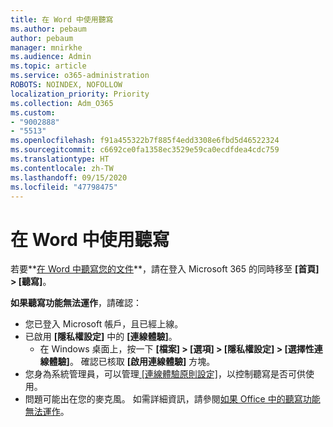 ```yaml
---
title: 在 Word 中使用聽寫
ms.author: pebaum
author: pebaum
manager: mnirkhe
ms.audience: Admin
ms.topic: article
ms.service: o365-administration
ROBOTS: NOINDEX, NOFOLLOW
localization_priority: Priority
ms.collection: Adm_O365
ms.custom:
- "9002888"
- "5513"
ms.openlocfilehash: f91a455322b7f885f4edd3308e6fbd5d46522324
ms.sourcegitcommit: c6692ce0fa1358ec3529e59ca0ecdfdea4cdc759
ms.translationtype: HT
ms.contentlocale: zh-TW
ms.lasthandoff: 09/15/2020
ms.locfileid: "47798475"
---
```

# <a name="use-dictation-in-word"></a>在 Word 中使用聽寫

若要**[在 Word 中聽寫您的文件](https://support.office.com/article/dictate-your-documents-in-word-3876e05f-3fcc-418f-b8ab-db7ce0d11d3c)**，請在登入 Microsoft 365 的同時移至 **[首頁] > [聽寫]**。

**如果聽寫功能無法運作**，請確認：

- 您已登入 Microsoft 帳戶，且已經上線。
- 已啟用 **[隱私權設定]** 中的 **[連線體驗]**。 
    - 在 Windows 桌面上，按一下 **[檔案] > [選項] > [隱私權設定] > [選擇性連線體驗]**。 確認已核取 **[啟用連線體驗]** 方塊。
- 您身為系統管理員，可以管理[ [連線體驗原則設定]](https://docs.microsoft.com/deployoffice/privacy/manage-privacy-controls#policy-settings-for-connected-experiences)，以控制聽寫是否可供使用。
- 問題可能出在您的麥克風。 如需詳細資訊，請參閱[如果 Office 中的聽寫功能無法運作](https://support.office.com/article/If-dictation-in-Office-isn-t-working-3a740b4a-19d5-461c-b59a-d82172707fd4#OfficeVersion=Web)。
